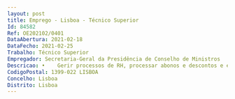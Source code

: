 ```yaml
--- 
layout: post
title: Emprego - Lisboa - Técnico Superior
Id: 84582
Ref: OE202102/0401
DataAbertura: 2021-02-18
DataFecho: 2021-02-25
Trabalho: Técnico Superior
Empregador: Secretaria-Geral da Presidência de Conselho de Ministros
Descricao: •	Gerir processos de RH, processar abonos e descontos e efetuar tarefas conexas.•	Preparar informações, mensagens eletrónicas, ofícios e declarações.•	Propor temáticas para atualização de FAQ'S e guias de procedimentos. •	Identificar e elencar as melhorias que possam contribuir para ganhos de tempo e de qualidade de resposta.•	Identificar e antecipar situações críticas.•	Elaborar mapas de estimativas de encargos com pessoal.
CodigoPostal: 1399-022 LISBOA
Concelho: Lisboa
Distrito: Lisboa
--- 
```

